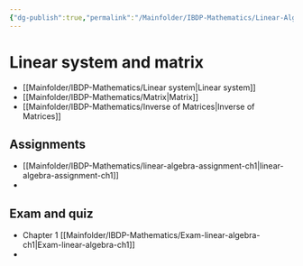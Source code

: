 ```yaml
---
{"dg-publish":true,"permalink":"/Mainfolder/IBDP-Mathematics/Linear-Algebra/"}
---
```


# Linear system and matrix
- [[Mainfolder/IBDP-Mathematics/Linear system\|Linear system]]
- [[Mainfolder/IBDP-Mathematics/Matrix\|Matrix]]
- [[Mainfolder/IBDP-Mathematics/Inverse of Matrices\|Inverse of Matrices]]




## Assignments
- [[Mainfolder/IBDP-Mathematics/linear-algebra-assignment-ch1\|linear-algebra-assignment-ch1]]
- 



## Exam and quiz
- Chapter 1 [[Mainfolder/IBDP-Mathematics/Exam-linear-algebra-ch1\|Exam-linear-algebra-ch1]]
- 





